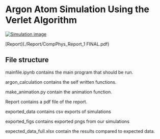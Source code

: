 # Argon Atom Simulation Using the Verlet Algorithm

[![Simulation image](https://img.youtube.com/vi/C9UwqRBVk68/0.jpg)](https://www.youtube.com/watch?v=C9UwqRBVk68)

[Report](./Report/CompPhys_Report_1 FINAL.pdf)

## File structure
mainfile.ipynb contains the main program that should be run.

argon_calculation contains the self written functions.

make_animation.py contain the animation function.

Report contains a pdf file of the report.

exported_data contains csv exports of simulations

exported_figs contains exported pngs from our simulations

expected_data_full.xlsx contain the results compared to expected data.

